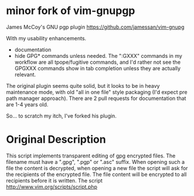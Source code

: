 # minor fork of vim-gnupgp

James McCoy's GNU pgp plugin
https://github.com/jamessan/vim-gnupg

With my usability enhancements.

* documentation
* hide GPG* commands unless needed. The ":GXXX" commands in my workflow are all
  tpope/fugitive commands, and I'd rather not see the GPGXXX commands show in
  tab completion unless they are actually relevant.

The original plugin seems quite solid, but it looks to be in heavy maintenance
mode, with old "all in one file" style packaging (I'd expect pre path manager
approach). There are 2 pull requests for documentation that are 1-4 years old.

So... to scratch my itch, I've forked his plugin.

# Original Description

This script implements transparent editing of gpg encrypted files. The filename
must have a ".gpg", ".pgp" or ".asc" suffix. When opening such a file the
content is decrypted, when opening a new file the script will ask for the
recipients of the encrypted file. The file content will be encrypted to all
recipients before it is written. The script
http://www.vim.org/scripts/script.php

